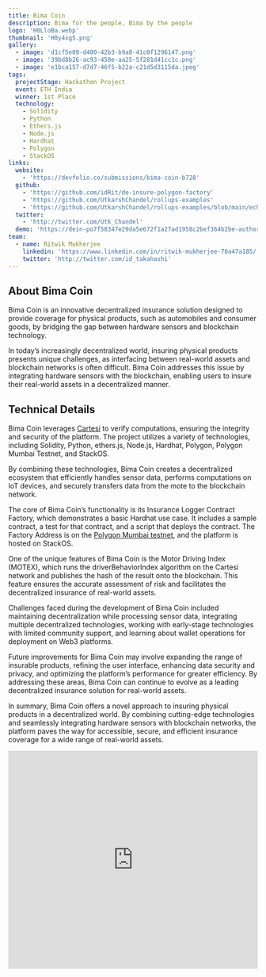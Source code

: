 ```yaml
---
title: Bima Coin
description: Bima for the people, Bima by the people
logo: 'H0LloBa.webp'
thumbnail: 'H0y4xgS.png'
gallery:
  - image: 'd1cf5e09-d400-42b3-b9a8-41c0f1296147.png'
  - image: '39bd8b26-ac93-450e-aa25-5f281d41cc1c.png'
  - image: 'e1bca157-d7d7-46f5-b22a-c21d5d3115da.jpeg'
tags:
  projectStage: Hackathon Project
  event: ETH India
  winner: 1st Place
  technology:
    - Solidity
    - Python
    - Ethers.js
    - Node.js
    - Hardhat
    - Polygon
    - StackOS
links:
  website:
    - 'https://devfolio.co/submissions/bima-coin-b728'
  github:
    - 'https://github.com/idRit/de-insure-polygon-factory'
    - 'https://github.com/UtkarshChandel/rollups-examples'
    - 'https://github.com/UtkarshChandel/rollups-examples/blob/main/echo-python/echo.py'
  twitter:
    - 'http://twitter.com/Utk_Chandel'
  demo: 'https://dein-po7f58347e29da5e672f1a27ad1958c2bef364b2be-authority.stackos.io/'
team:
  - name: Ritwik Mukherjee
    linkedin: 'https://www.linkedin.com/in/ritwik-mukherjee-70a47a185/'
    twitter: 'http://twitter.com/id_takahashi'
---
```


## About Bima Coin

Bima Coin is an innovative decentralized insurance solution designed to provide
coverage for physical products, such as automobiles and consumer goods, by
bridging the gap between hardware sensors and blockchain technology.

In today’s increasingly decentralized world, insuring physical products presents
unique challenges, as interfacing between real-world assets and blockchain
networks is often difficult. Bima Coin addresses this issue by integrating
hardware sensors with the blockchain, enabling users to insure their real-world
assets in a decentralized manner.

## Technical Details

Bima Coin leverages [Cartesi](https://cartesi.io/) to verify computations,
ensuring the integrity and security of the platform. The project utilizes a
variety of technologies, including Solidity, Python, ethers.js, Node.js,
Hardhat, Polygon, Polygon Mumbai Testnet, and StackOS.

By combining these technologies, Bima Coin creates a decentralized ecosystem
that efficiently handles sensor data, performs computations on IoT devices, and
securely transfers data from the mote to the blockchain network.

The core of Bima Coin’s functionality is its Insurance Logger Contract Factory,
which demonstrates a basic Hardhat use case. It includes a sample contract, a
test for that contract, and a script that deploys the contract. The Factory
Address is on the
[Polygon Mumbai testnet](https://www.alchemy.com/overviews/mumbai-testnet), and
the platform is hosted on StackOS.

One of the unique features of Bima Coin is the Motor Driving Index (MOTEX),
which runs the driverBehaviorIndex algorithm on the Cartesi network and
publishes the hash of the result onto the blockchain. This feature ensures the
accurate assessment of risk and facilitates the decentralized insurance of
real-world assets.

Challenges faced during the development of Bima Coin included maintaining
decentralization while processing sensor data, integrating multiple
decentralized technologies, working with early-stage technologies with limited
community support, and learning about wallet operations for deployment on Web3
platforms.

Future improvements for Bima Coin may involve expanding the range of insurable
products, refining the user interface, enhancing data security and privacy, and
optimizing the platform’s performance for greater efficiency. By addressing
these areas, Bima Coin can continue to evolve as a leading decentralized
insurance solution for real-world assets.

In summary, Bima Coin offers a novel approach to insuring physical products in a
decentralized world. By combining cutting-edge technologies and seamlessly
integrating hardware sensors with blockchain networks, the platform paves the
way for accessible, secure, and efficient insurance coverage for a wide range of
real-world assets.

<iframe width="100%" height="440" src="https://www.youtube.com/embed/5KOQfOznwYg" title="YouTube video player" frameBorder="0" allow="accelerometer; autoplay; clipboard-write; encrypted-media; gyroscope; picture-in-picture; web-share" allowFullScreen></iframe>
